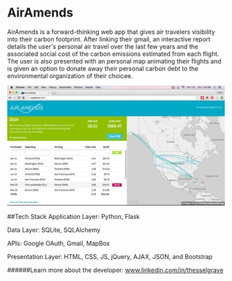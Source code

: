 # AirAmends

AirAmends is a forward-thinking web app that gives air travelers visibility into their carbon footprint. After linking their gmail, an interactive report details the user's personal air travel over the last few years and the associated social cost of the carbon emissions estimated from each flight. The user is also presented with an personal map animating their flights and is given an option to donate away their personal carbon debt to the environmental organization of their choicee.

![Alt text](https://raw.githubusercontent.com/taygrave/AirAmends/3af35167221924019ffbd439f2eb3624c807cbf5/static/ScreenShot.png "Screen Shot")

##Tech Stack
Application Layer: Python, Flask

Data Layer: SQLite, SQLAlchemy

APIs: Google OAuth, Gmail, MapBox

Presentation Layer: HTML, CSS, JS, jQuery, AJAX, JSON, and Bootstrap


######Learn more about the developer: www.linkedin.com/in/thesselgrave

